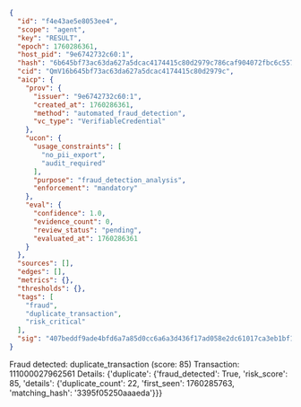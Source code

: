 ```json
{
  "id": "f4e43ae5e8053ee4",
  "scope": "agent",
  "key": "RESULT",
  "epoch": 1760286361,
  "host_pid": "9e6742732c60:1",
  "hash": "6b645bf73ac63da627a5dcac4174415c80d2979c786caf904072fbc6c55726e5",
  "cid": "QmV16b645bf73ac63da627a5dcac4174415c80d2979c",
  "aicp": {
    "prov": {
      "issuer": "9e6742732c60:1",
      "created_at": 1760286361,
      "method": "automated_fraud_detection",
      "vc_type": "VerifiableCredential"
    },
    "ucon": {
      "usage_constraints": [
        "no_pii_export",
        "audit_required"
      ],
      "purpose": "fraud_detection_analysis",
      "enforcement": "mandatory"
    },
    "eval": {
      "confidence": 1.0,
      "evidence_count": 0,
      "review_status": "pending",
      "evaluated_at": 1760286361
    }
  },
  "sources": [],
  "edges": [],
  "metrics": {},
  "thresholds": {},
  "tags": [
    "fraud",
    "duplicate_transaction",
    "risk_critical"
  ],
  "sig": "407beddf9ade4bfd6a7a85d0cc6a6a3d436f17ad058e2dc61017ca3eb1bf1860"
}
```

Fraud detected: duplicate_transaction (score: 85)
Transaction: 111000027962561
Details: {'duplicate': {'fraud_detected': True, 'risk_score': 85, 'details': {'duplicate_count': 22, 'first_seen': 1760285763, 'matching_hash': '3395f05250aaaeda'}}}